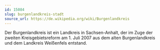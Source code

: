 ```yaml
---
id: 15084
slug: burgenlandkreis-stadt
source_url: https://de.wikipedia.org/wiki/Burgenlandkreis
---
```


Der Burgenlandkreis ist ein Landkreis in Sachsen-Anhalt, der im Zuge der zweiten Kreisgebietsreform am 1. Juli 2007 aus dem alten Burgenlandkreis und dem Landkreis Weißenfels entstand.
